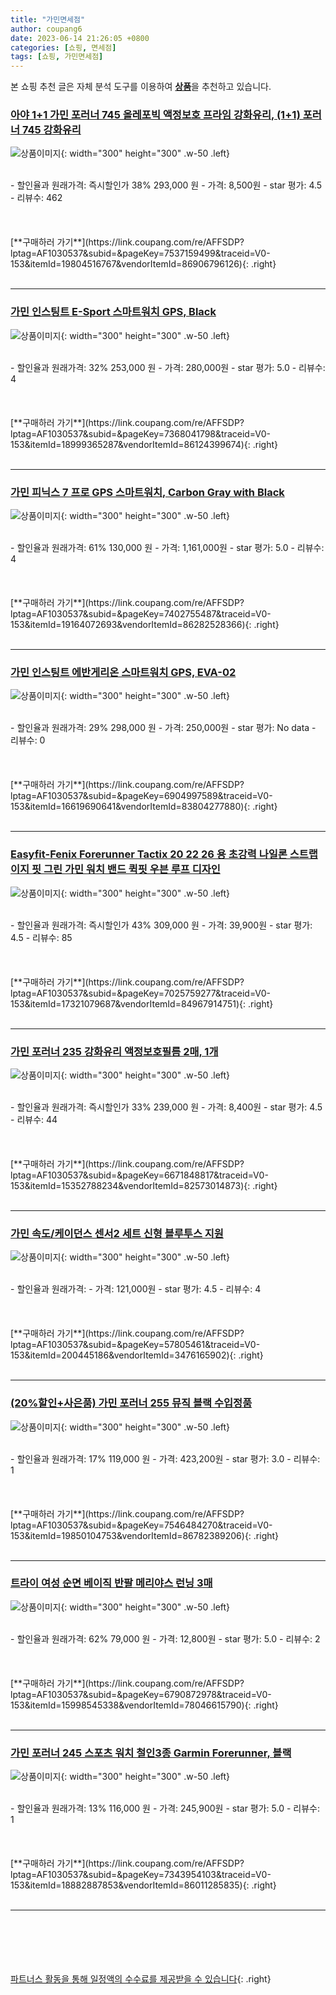 ```yaml
---
title: "가민면세점"
author: coupang6
date: 2023-06-14 21:26:05 +0800
categories: [쇼핑, 면세점]
tags: [쇼핑, 가민면세점]
---
```


본 쇼핑 추천 글은 자체 분석 도구를 이용하여 [**상품**](https://link.coupang.com/a/bao1ui)을 추천하고 있습니다.

### [아야 1+1 가민 포러너 745 올레포빅 액정보호 프라임 강화유리, (1+1) 포러너 745 강화유리](https://link.coupang.com/re/AFFSDP?lptag=AF1030537&subid=&pageKey=7537159499&traceid=V0-153&itemId=19804516767&vendorItemId=86906796126)

![상품이미지](https://thumbnail7.coupangcdn.com/thumbnails/remote/230x230ex/image/vendor_inventory/cadc/c412ac75d047e9f8ac6c1230c13747f4af4ab41b6dda00ba81de595c7f93.png){: width="300" height="300" .w-50 .left}


<br>
- 할인율과 원래가격: 즉시할인가 38%  293,000   원
- 가격: 8,500원
- star 평가: 4.5
- 리뷰수: 462
<br>
<br>
<br>
<br>
[**구매하러 가기**](https://link.coupang.com/re/AFFSDP?lptag=AF1030537&subid=&pageKey=7537159499&traceid=V0-153&itemId=19804516767&vendorItemId=86906796126){: .right}
<br>
<br>

---

### [가민 인스팅트 E-Sport 스마트워치 GPS, Black](https://link.coupang.com/re/AFFSDP?lptag=AF1030537&subid=&pageKey=7368041798&traceid=V0-153&itemId=18999365287&vendorItemId=86124399674)

![상품이미지](https://thumbnail10.coupangcdn.com/thumbnails/remote/230x230ex/image/vendor_inventory/fe0a/0041a0d00694d6efd8736b3e3178f2a6f0ed969c7f8110f546c38137e2cf.JPG){: width="300" height="300" .w-50 .left}


<br>
- 할인율과 원래가격: 32%  253,000   원
- 가격: 280,000원
- star 평가: 5.0
- 리뷰수: 4
<br>
<br>
<br>
<br>
[**구매하러 가기**](https://link.coupang.com/re/AFFSDP?lptag=AF1030537&subid=&pageKey=7368041798&traceid=V0-153&itemId=18999365287&vendorItemId=86124399674){: .right}
<br>
<br>

---

### [가민 피닉스 7 프로 GPS 스마트워치, Carbon Gray with Black](https://link.coupang.com/re/AFFSDP?lptag=AF1030537&subid=&pageKey=7402755487&traceid=V0-153&itemId=19164072693&vendorItemId=86282528366)

![상품이미지](https://thumbnail6.coupangcdn.com/thumbnails/remote/230x230ex/image/vendor_inventory/2354/e4446b8cf02120beba29586bc141bf1e06d82d49cb543db46d8f02ccb72a.png){: width="300" height="300" .w-50 .left}


<br>
- 할인율과 원래가격: 61%  130,000   원
- 가격: 1,161,000원
- star 평가: 5.0
- 리뷰수: 4
<br>
<br>
<br>
<br>
[**구매하러 가기**](https://link.coupang.com/re/AFFSDP?lptag=AF1030537&subid=&pageKey=7402755487&traceid=V0-153&itemId=19164072693&vendorItemId=86282528366){: .right}
<br>
<br>

---

### [가민 인스팅트 에반게리온 스마트워치 GPS, EVA-02](https://link.coupang.com/re/AFFSDP?lptag=AF1030537&subid=&pageKey=6904997589&traceid=V0-153&itemId=16619690641&vendorItemId=83804277880)

![상품이미지](https://thumbnail7.coupangcdn.com/thumbnails/remote/230x230ex/image/vendor_inventory/640b/c5f9ac925a89a3ea6c5defe6fb8b20cdf9487bcc4d9bcd0c07c647a87eb0.jpeg){: width="300" height="300" .w-50 .left}


<br>
- 할인율과 원래가격: 29%  298,000   원
- 가격: 250,000원
- star 평가: No data
- 리뷰수: 0
<br>
<br>
<br>
<br>
[**구매하러 가기**](https://link.coupang.com/re/AFFSDP?lptag=AF1030537&subid=&pageKey=6904997589&traceid=V0-153&itemId=16619690641&vendorItemId=83804277880){: .right}
<br>
<br>

---

### [Easyfit-Fenix Forerunner Tactix 20 22 26 용 초강력 나일론 스트랩 이지 핏 그린 가민 워치 밴드 퀵핏 우븐 루프 디자인](https://link.coupang.com/re/AFFSDP?lptag=AF1030537&subid=&pageKey=7025759277&traceid=V0-153&itemId=17321079687&vendorItemId=84967914751)

![상품이미지](https://thumbnail9.coupangcdn.com/thumbnails/remote/230x230ex/image/vendor_inventory/0222/0fb11b287ec4e79e51693e9fd8d156ff16c72fdcbcd2f71045bb09ac8276.jpg){: width="300" height="300" .w-50 .left}


<br>
- 할인율과 원래가격: 즉시할인가 43%  309,000   원
- 가격: 39,900원
- star 평가: 4.5
- 리뷰수: 85
<br>
<br>
<br>
<br>
[**구매하러 가기**](https://link.coupang.com/re/AFFSDP?lptag=AF1030537&subid=&pageKey=7025759277&traceid=V0-153&itemId=17321079687&vendorItemId=84967914751){: .right}
<br>
<br>

---

### [가민 포러너 235 강화유리 액정보호필름 2매, 1개](https://link.coupang.com/re/AFFSDP?lptag=AF1030537&subid=&pageKey=6671848817&traceid=V0-153&itemId=15352788234&vendorItemId=82573014873)

![상품이미지](https://thumbnail8.coupangcdn.com/thumbnails/remote/230x230ex/image/vendor_inventory/f652/f41259645098b0b8ad2e73721b596a5562cf53e80b2b6ff6c75db6966f3c.jpg){: width="300" height="300" .w-50 .left}


<br>
- 할인율과 원래가격: 즉시할인가 33%  239,000   원
- 가격: 8,400원
- star 평가: 4.5
- 리뷰수: 44
<br>
<br>
<br>
<br>
[**구매하러 가기**](https://link.coupang.com/re/AFFSDP?lptag=AF1030537&subid=&pageKey=6671848817&traceid=V0-153&itemId=15352788234&vendorItemId=82573014873){: .right}
<br>
<br>

---

### [가민 속도/케이던스 센서2 세트 신형 블루투스 지원](https://link.coupang.com/re/AFFSDP?lptag=AF1030537&subid=&pageKey=57805461&traceid=V0-153&itemId=200445186&vendorItemId=3476165902)

![상품이미지](https://thumbnail8.coupangcdn.com/thumbnails/remote/230x230ex/image/vendor_inventory/454b/aefde7aa8b7d5fa8a0de171d33bb9d7705bbd1ac2f7826b927719ab8797f.jpg){: width="300" height="300" .w-50 .left}


<br>
- 할인율과 원래가격: 
- 가격: 121,000원
- star 평가: 4.5
- 리뷰수: 4
<br>
<br>
<br>
<br>
[**구매하러 가기**](https://link.coupang.com/re/AFFSDP?lptag=AF1030537&subid=&pageKey=57805461&traceid=V0-153&itemId=200445186&vendorItemId=3476165902){: .right}
<br>
<br>

---

### [(20%할인+사은품) 가민 포러너 255 뮤직 블랙 수입정품](https://link.coupang.com/re/AFFSDP?lptag=AF1030537&subid=&pageKey=7546484270&traceid=V0-153&itemId=19850104753&vendorItemId=86782389206)

![상품이미지](https://thumbnail10.coupangcdn.com/thumbnails/remote/230x230ex/image/vendor_inventory/577d/f7a212b5cdff0060329e340b590dc6369f0aaec697ea87613d224c4d3ccf.jpg){: width="300" height="300" .w-50 .left}


<br>
- 할인율과 원래가격: 17%  119,000   원
- 가격: 423,200원
- star 평가: 3.0
- 리뷰수: 1
<br>
<br>
<br>
<br>
[**구매하러 가기**](https://link.coupang.com/re/AFFSDP?lptag=AF1030537&subid=&pageKey=7546484270&traceid=V0-153&itemId=19850104753&vendorItemId=86782389206){: .right}
<br>
<br>

---

### [트라이 여성 순면 베이직 반팔 메리야스 런닝 3매](https://link.coupang.com/re/AFFSDP?lptag=AF1030537&subid=&pageKey=6790872978&traceid=V0-153&itemId=15998545338&vendorItemId=78046615790)

![상품이미지](https://thumbnail9.coupangcdn.com/thumbnails/remote/230x230ex/image/vendor_inventory/b635/fcfe7fd90abd66722a1c22eca55d943bcb7e445479eb2a5439e7075aab3d.jpg){: width="300" height="300" .w-50 .left}


<br>
- 할인율과 원래가격: 62%  79,000   원
- 가격: 12,800원
- star 평가: 5.0
- 리뷰수: 2
<br>
<br>
<br>
<br>
[**구매하러 가기**](https://link.coupang.com/re/AFFSDP?lptag=AF1030537&subid=&pageKey=6790872978&traceid=V0-153&itemId=15998545338&vendorItemId=78046615790){: .right}
<br>
<br>

---

### [가민 포러너 245 스포츠 워치 철인3종 Garmin Forerunner, 블랙](https://link.coupang.com/re/AFFSDP?lptag=AF1030537&subid=&pageKey=7343954103&traceid=V0-153&itemId=18882887853&vendorItemId=86011285835)

![상품이미지](https://thumbnail7.coupangcdn.com/thumbnails/remote/230x230ex/image/vendor_inventory/d05e/7ee554655afc659f15b2eac95bd3d49ebb0adeac42706555d8b7a1b2c561.png){: width="300" height="300" .w-50 .left}


<br>
- 할인율과 원래가격: 13%  116,000   원
- 가격: 245,900원
- star 평가: 5.0
- 리뷰수: 1
<br>
<br>
<br>
<br>
[**구매하러 가기**](https://link.coupang.com/re/AFFSDP?lptag=AF1030537&subid=&pageKey=7343954103&traceid=V0-153&itemId=18882887853&vendorItemId=86011285835){: .right}
<br>
<br>

---
<br><br><br><br><br> [파트너스 활동을 통해 일정액의 수수료를 제공받을 수 있습니다](https://link.coupang.com/a/bao1ui){: .right}